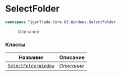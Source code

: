 
# SelectFolder
```csharp    
namespace TigerTrade.Core.UI.Windows.SelectFolder
```
> Описание


### Классы
| Название | Описание |
| --- | --- |
| [`SelectFolderWindow`](./SelectFolder/SelectFolderWindow.cs.md) | *Описание* |
